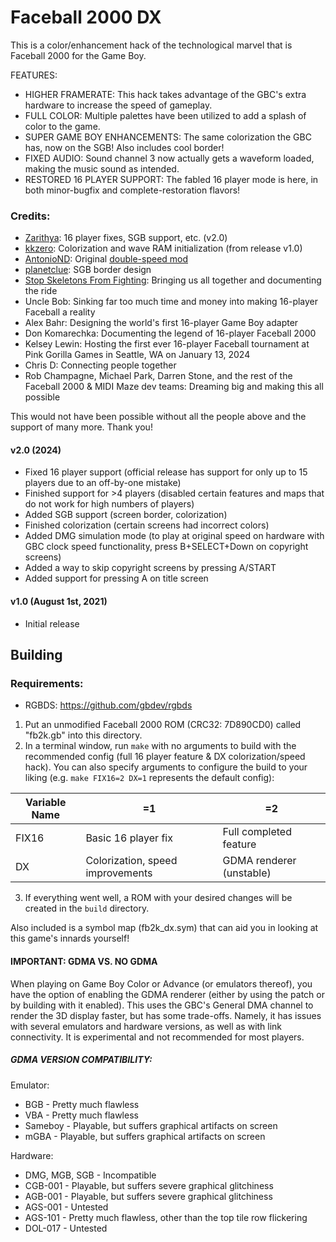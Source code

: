 # Faceball 2000 DX

This is a color/enhancement hack of the technological marvel that is Faceball 2000 for the Game Boy.

FEATURES:
- HIGHER FRAMERATE: This hack takes advantage of the GBC's extra hardware to increase the speed of gameplay.
- FULL COLOR: Multiple palettes have been utilized to add a splash of color to the game.
- SUPER GAME BOY ENHANCEMENTS: The same colorization the GBC has, now on the SGB! Also includes cool border!
- FIXED AUDIO: Sound channel 3 now actually gets a waveform loaded, making the music sound as intended.
- RESTORED 16 PLAYER SUPPORT: The fabled 16 player mode is here, in both minor-bugfix and complete-restoration flavors!

### Credits:
- [Zarithya](https://twitch.tv/Zarithya): 16 player fixes, SGB support, etc. (v2.0)
- [kkzero](https://github.com/kkzero241): Colorization and wave RAM initialization (from release v1.0)
- [AntonioND](https://github.com/AntonioND): Original [double-speed mod](http://www.skylyrac.net/2014-06-04-faceball-2000-double-speed-mod-v0-1.html)
- [planetclue](https://planetclue.com): SGB border design
- [Stop Skeletons From Fighting](https://youtube.com/@StopSkeletonsFromFighting): Bringing us all together and documenting the ride
- Uncle Bob: Sinking far too much time and money into making 16-player Faceball a reality
- Alex Bahr: Designing the world's first 16-player Game Boy adapter
- Don Komarechka: Documenting the legend of 16-player Faceball 2000
- Kelsey Lewin: Hosting the first ever 16-player Faceball tournament at Pink Gorilla Games in Seattle, WA on January 13, 2024
- Chris D: Connecting people together
- Rob Champagne, Michael Park, Darren Stone, and the rest of the Faceball 2000 & MIDI Maze dev teams: Dreaming big and making this all possible

This would not have been possible without all the people above and the support of many more. Thank you!

#### v2.0 (2024)
- Fixed 16 player support (official release has support for only up to 15 players due to an off-by-one mistake)
- Finished support for >4 players (disabled certain features and maps that do not work for high numbers of players)
- Added SGB support (screen border, colorization)
- Finished colorization (certain screens had incorrect colors)
- Added DMG simulation mode (to play at original speed on hardware with GBC clock speed functionality, press B+SELECT+Down on copyright screens)
- Added a way to skip copyright screens by pressing A/START
- Added support for pressing A on title screen

#### v1.0 (August 1st, 2021)
- Initial release

## Building
### Requirements:
- RGBDS: https://github.com/gbdev/rgbds

1. Put an unmodified Faceball 2000 ROM (CRC32: 7D890CD0) called "fb2k.gb" into this directory.
2. In a terminal window, run `make` with no arguments to build with the recommended config (full 16 player feature & DX colorization/speed hack). You can also specify arguments to configure the build to your liking (e.g. `make FIX16=2 DX=1` represents the default config):

| Variable Name | =1                               | =2                       |
| ---           | ---                              | ---                      |
| FIX16         | Basic 16 player fix              | Full completed feature   |
| DX            | Colorization, speed improvements | GDMA renderer (unstable) |

3. If everything went well, a ROM with your desired changes will be created in the `build` directory.

Also included is a symbol map (fb2k_dx.sym) that can aid you in looking at this game's innards yourself!

#### IMPORTANT: GDMA VS. NO GDMA
When playing on Game Boy Color or Advance (or emulators thereof), you have the option of enabling the GDMA renderer (either by using the patch or by building with it enabled).
This uses the GBC's General DMA channel to render the 3D display faster, but has some trade-offs.
Namely, it has issues with several emulators and hardware versions, as well as with link connectivity.
It is experimental and not recommended for most players.

##### GDMA VERSION COMPATIBILITY:
Emulator:
- BGB - Pretty much flawless
- VBA - Pretty much flawless
- Sameboy - Playable, but suffers graphical artifacts on screen
- mGBA - Playable, but suffers graphical artifacts on screen

Hardware:
- DMG, MGB, SGB - Incompatible
- CGB-001 - Playable, but suffers severe graphical glitchiness
- AGB-001 - Playable, but suffers severe graphical glitchiness
- AGS-001 - Untested
- AGS-101 - Pretty much flawless, other than the top tile row flickering
- DOL-017 - Untested
